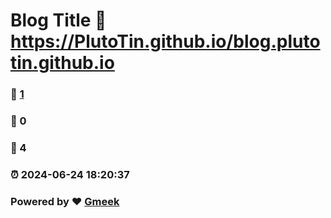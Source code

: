 # Blog Title :link: https://PlutoTin.github.io/blog.plutotin.github.io 
### :page_facing_up: [1](https://PlutoTin.github.io/blog.plutotin.github.io/tag.html) 
### :speech_balloon: 0 
### :hibiscus: 4 
### :alarm_clock: 2024-06-24 18:20:37 
### Powered by :heart: [Gmeek](https://github.com/Meekdai/Gmeek)
